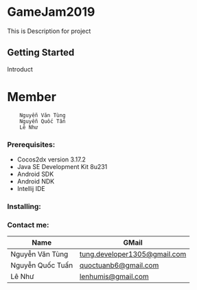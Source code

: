 # GameJam2019
This is Description for project

## Getting Started
Introduct

# Member
```
	Nguyễn Văn Tùng
	Nguyễn Quốc Tấn
	Lê Như
```

### Prerequisites:

* Cocos2dx version 3.17.2
* Java SE Development Kit 8u231
* Android SDK
* Android NDK
* Intellij IDE

### Installing:

### Contact me:
|  Name  | 	GMail  |
| --------------- | -------------------------------- |
| Nguyễn Văn Tùng | tung.developer1305@gmail.com |
| Nguyễn Quốc Tuấn | quoctuanb6@gmail.com |
| Lê Như | lenhumis@gmail.com |